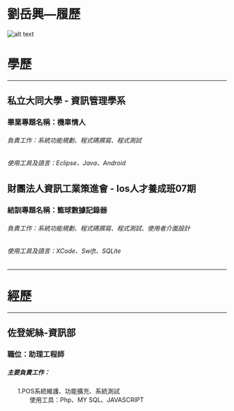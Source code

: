 # 劉岳興—履歷 

![alt text](http://jimmy205.github.io/picForResume.png)  

# 學歷
***
## 私立大同大學 - 資訊管理學系 ##
### 畢業專題名稱：機車情人 ###
###### 負責工作：系統功能規劃、程式碼撰寫、程式測試 ######
###### 使用工具及語言：Eclipse、Java、Android ######

## 財團法人資訊工業策進會 - Ios人才養成班07期 ##
### 結訓專題名稱：籃球數據記錄器 ###
###### 負責工作：系統功能規劃、程式碼撰寫、程式測試、使用者介面設計 ######
###### 使用工具及語言：XCode、Swift、SQLite ######

***

# 經歷 #

***

## 佐登妮絲-資訊部 ##
### 職位：助理工程師 ###
##### 主要負責工作： #####
<ol> 1.POS系統維護、功能擴充、系統測試<br>
        使用工具：Php、MY SQL、JAVASCRIPT 
        </ol> 
        
